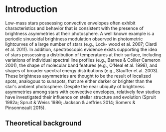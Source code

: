# Introduction

Low-mass stars possessing convective envelopes often exhibit characteristics and behavior that is consistent with the presence of brightness asymmetries at their photosphere. A well known example is a periodic sinusoidal brightness modulation observed in photometric lightcurves of a large number of stars (e.g., Lock- wood et al. 2007; Ciardi et al. 2011). In addition, spectroscopic evidence exists supporting the idea of stars possessing a distribution of temperatures at their surface, including variations of individual spectral line profiles (e.g., Barnes & Collier Cameron 2001), the shape of molecular band features (e.g., O’Neal et al. 1998), and shapes of broader spectral energy distributions (e.g., Stauffer et al. 2003). These brightness asymmetries are thought to be the result of localized spots, analogous to sunspots, that are either darker or brighter than the star's ambient photosphere. Despite the near ubiquity of brightness asymmetries among stars with convective envelopes, relatively few studies have investigated their influence on stellar structure and evolution (Spruit 1982a; Spruit & Weiss 1986; Jackson & Jeffries 2014; Somers & Pinsonneault 2015).

## Theoretical background
